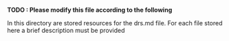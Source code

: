 **TODO : Please modify this file according to the following**

In this directory are stored resources for the drs.md file. For each file stored here a brief description must be provided
